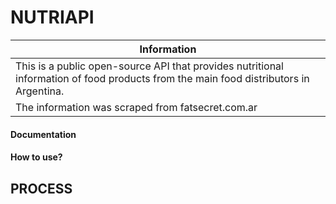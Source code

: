 # NUTRIAPI

| Information  | 
| ------------- | 
| This is a public open-source API that provides nutritional information of food products from the main food distributors in Argentina.
 The information was scraped from fatsecret.com.ar | 

#### Documentation


#### How to use?

## PROCESS